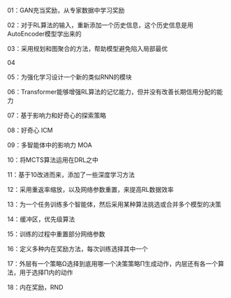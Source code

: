 01：GAN充当奖励，从专家数据中学习奖励

02：对于RL算法的输入，重新添加一个历史信息，这个历史信息是用AutoEncoder模型学出来的

03：采用规划和图聚合的方法，帮助模型避免陷入局部最优

04

05：为强化学习设计一个新的类似RNN的模块

06：Transformer能够增强RL算法的记忆能力，但并没有改善长期信用分配的能力

07：基于影响力和好奇心的探索策略

08：好奇心 ICM

09：多智能体中的影响力 MOA

10：将MCTS算法运用在DRL之中

11：基于10改进而来，添加了一些深度学习方法

12：采用重返率缩放，以及网络参数重置，来提高RL数据效率

13：为一个任务训练多个智能体，然后采用某种算法挑选或合并多个模型的决策

14：缓冲区，优先级算法

15：训练的过程中重置部分网络参数

16：定义多种内在奖励方法，每次训练选择其中一个

17：外层有一个策略Ω选择到底用哪一个决策策略Π生成动作，内层还有各一个算法，用于选择Π内的动作

18：内在奖励，RND
